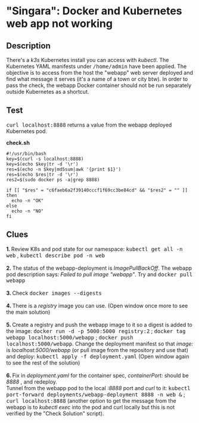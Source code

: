 # "Singara": Docker and Kubernetes web app not working

## Description

There's a <i>k3s</i> Kubernetes install you can access with <i>kubectl</i>. The Kubernetes YAML manifests under <kbd>/home/admin</kbd> have been applied. The objective is to access from the host the "webapp" web server deployed and find what message it serves (it's a name of a town or city btw). In order to pass the check, the webapp Docker container should not be run separately outside Kubernetes as a shortcut.

## Test

<kbd>curl localhost:8888</kbd> returns a value from the webapp deployed Kubernetes pod.

<b>check.sh</b>

```
#!/usr/bin/bash
key=$(curl -s localhost:8888)
key=$(echo $key|tr -d '\r')
res=$(echo -n $key|md5sum|awk '{print $1}')
res=$(echo $res|tr -d '\r')
res2=$(sudo docker ps -a|grep 8888)

if [[ "$res" = "c6faeb6a2f39140cccf1f69cc3be84cd" && "$res2" = "" ]]
then
  echo -n "OK"
else
  echo -n "NO"
fi
```

## Clues

<b>1. </b>Review K8s and pod state for our namespace: <kbd>kubectl get all -n web</kbd> , <kbd>kubectl describe pod -n web</kbd><br><br>
<b>2. </b>The status of the webapp-deployment is <i>ImagePullBackOff</i>. The webapp pod description says: <i>Failed to pull image "webapp"</i>. Try and <kbd>docker pull webapp</kbd><br><br>
<b>3. </b>Check <kbd>docker images --digests</kbd><br><br>
<b>4. </b>There is a <i>registry</i> image you can use. (Open window once more to see the main solution)<br><br>
<b>5. </b>Create a registry and push the webapp image to it so a digest is added to the image: <kbd>docker run -d -p 5000:5000  registry:2</kbd> ; <kbd>docker tag webapp localhost:5000/webapp</kbd> ; <kbd>docker push localhost:5000/webapp</kbd>. Change the deployment manifest so that <i>image:</i> is <i>localhost:5000/webapp</i> (or pull image from the repository and use that) and deploy: <kbd>kubectl apply -f deployment.yaml</kbd> (Open window again to see the rest of the solution)<br><br>
<b>6. </b>Fix in <i>deployment.yaml</i> for the container spec, <i>containerPort:</i> should be <i>8888</i> , and redeploy.<br>Tunnel from the webapp pod to the local <i>:8888</i> port and <i>curl</i> to it: <kbd>kubectl port-forward deployments/webapp-deployment 8888 -n web &</kbd> ; <kbd>curl localhost:8888</kbd> (another option to get the message from the webapp is to <i>kubectl exec</i> into the pod and curl locally but this is not verified by the "Check Solution" script).